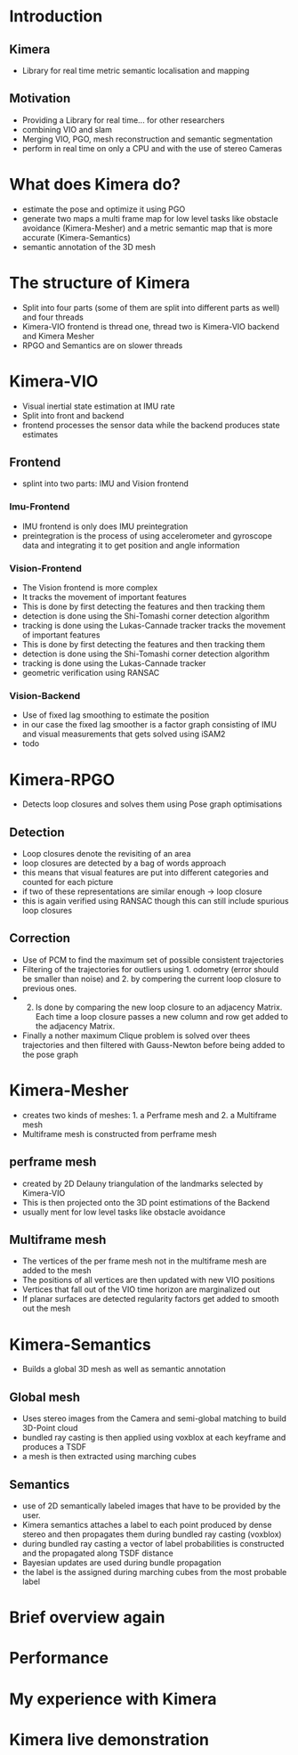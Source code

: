# Introduction 
## Kimera 
- Library for real time metric semantic localisation and mapping
## Motivation 
- Providing a Library for real time... for other researchers 
- combining VIO and slam
- Merging VIO, PGO, mesh reconstruction and semantic segmentation
- perform in real time on only a CPU and with the use of stereo Cameras


# What does Kimera do? 
- estimate the pose and optimize it using PGO
- generate two maps a multi frame map for low level tasks like obstacle avoidance (Kimera-Mesher) and a metric semantic map that is more accurate (Kimera-Semantics)
- semantic annotation of the 3D mesh

# The structure of Kimera
- Split into four parts (some of them are split into different parts as well) and four threads 
- Kimera-VIO frontend is thread one, thread two is Kimera-VIO backend and Kimera Mesher
- RPGO and Semantics are on slower threads

# Kimera-VIO
- Visual inertial state estimation at IMU rate
- Split into front and backend 
- frontend processes the sensor data while the backend produces state estimates
## Frontend 
- splint into two parts: IMU and Vision frontend
### Imu-Frontend
- IMU frontend is only does IMU preintegration 
- preintegration is the process of using accelerometer and gyroscope data and integrating it to get position and angle information
### Vision-Frontend
- The Vision frontend is more complex 
- It tracks the movement of important features
- This is done by first detecting the features and then tracking them 
- detection is done using the Shi-Tomashi corner detection algorithm 
- tracking is done using the Lukas-Cannade tracker  tracks the movement of important features
- This is done by first detecting the features and then tracking them 
- detection is done using the Shi-Tomashi corner detection algorithm 
- tracking is done using the Lukas-Cannade tracker 
- geometric verification using RANSAC

### Vision-Backend
- Use of fixed lag smoothing to estimate the position
- in our case the fixed lag smoother is a factor graph consisting of IMU and visual measurements that gets solved using iSAM2
- todo
# Kimera-RPGO
- Detects loop closures and solves them using Pose graph optimisations
## Detection
- Loop closures denote the revisiting of an area
- loop closures are detected by a bag of words approach 
- this means that visual features are put into different categories and counted for each picture
- if two of these representations are similar enough -> loop closure
- this is again verified using RANSAC though this can still include spurious loop closures
## Correction 
- Use of PCM to find the maximum set of possible consistent trajectories
- Filtering of the trajectories for outliers using 1. odometry (error should be smaller than noise)
and 2. by compering the current loop closure to previous ones. 
- 2. Is done by comparing the new loop closure to an adjacency Matrix. Each time a loop closure passes a new column and row get added to the adjacency Matrix.
- Finally a nother maximum Clique problem is solved over thees trajectories and then filtered with Gauss-Newton before being added to the pose graph

# Kimera-Mesher
- creates two kinds of meshes: 1. a Perframe mesh and 2. a Multiframe mesh
- Multiframe mesh is constructed from perframe mesh
## perframe mesh
- created by 2D Delauny triangulation of the landmarks selected by Kimera-VIO 
- This is then projected onto the 3D point estimations of the Backend 
- usually ment for low level tasks like obstacle avoidance
## Multiframe mesh
- The vertices of the per frame mesh not in the multiframe mesh are added to the mesh
- The positions of all vertices are then updated with new VIO positions
- Vertices that fall out of the VIO time horizon are marginalized out
- If planar surfaces are detected regularity factors get added to smooth out the mesh

# Kimera-Semantics 
- Builds a global 3D mesh as well as semantic annotation
## Global mesh
- Uses stereo images from the Camera and semi-global matching to build 3D-Point cloud
- bundled ray casting is then applied using voxblox at each keyframe and produces a TSDF
- a mesh is then extracted using marching cubes
## Semantics 
- use of 2D semantically labeled images that have to be provided by the user. 
- Kimera semantics attaches a label to each point produced by dense stereo and then propagates them during bundled ray casting (voxblox)
- during bundled ray casting a vector of label probabilities is constructed and the propagated along TSDF distance 
- Bayesian updates are used during bundle propagation
- the label is the assigned during marching cubes from the most probable label 

# Brief overview again 

# Performance 

# My experience with Kimera 

# Kimera live demonstration 

